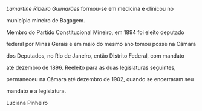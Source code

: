 

*Lamartine Ribeiro Guimarães* formou-se em medicina e clinicou no

município mineiro de Bagagem.



Membro do Partido Constitucional Mineiro, em 1894 foi eleito deputado

federal por Minas Gerais e em maio do mesmo ano tomou posse na Câmara

dos Deputados, no Rio de Janeiro, então Distrito Federal, com mandato

até dezembro de 1896. Reeleito para as duas legislaturas seguintes,

permaneceu na Câmara até dezembro de 1902, quando se encerraram seu

mandato e a legislatura.



Luciana Pinheiro



